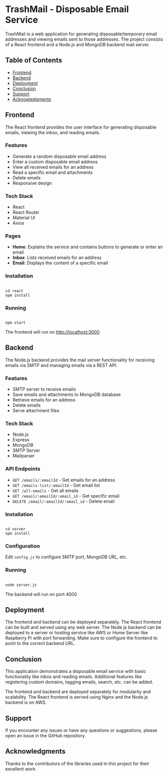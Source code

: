 # TrashMail - Disposable Email Service

TrashMail is a web application for generating disposable/temporary email addresses and viewing emails sent to those addresses. The project consists of a React frontend and a Node.js and MongoDB backend mail server.

## Table of Contents
- [Frontend](#frontend)
- [Backend](#backend)
- [Deployment](#deployment)
- [Conclusion](#conclusion)
- [Support](#support)
- [Acknowledgments](#acknowledgments)

## Frontend

The React frontend provides the user interface for generating disposable emails, viewing the inbox, and reading emails.

### Features
- Generate a random disposable email address
- Enter a custom disposable email address
- View all received emails for an address
- Read a specific email and attachments
- Delete emails
- Responsive design

### Tech Stack
- React
- React Router
- Material UI
- Axios

### Pages
- **Home**: Explains the service and contains buttons to generate or enter an email
- **Inbox**: Lists received emails for an address
- **Email**: Displays the content of a specific email

### Installation
```shell

cd react
npm install

```

### Running
```shell

npm start

```
The frontend will run on [http://localhost:3000](http://localhost:3000)

## Backend

The Node.js backend provides the mail server functionality for receiving emails via SMTP and managing emails via a REST API.

### Features
- SMTP server to receive emails
- Save emails and attachments to MongoDB database
- Retrieve emails for an address
- Delete emails
- Serve attachment files

### Tech Stack
- Node.js
- Express
- MongoDB
- SMTP Server
- Mailparser

### API Endpoints
- `GET /emails/:emailId` - Get emails for an address
- `GET /emails-list/:emailId` - Get email list
- `GET /all-emails` - Get all emails
- `GET /email/:emailId/:email_id` - Get specific email
- `DELETE /email/:emailId/:email_id` - Delete email

### Installation
```shell

cd server
npm install

```

### Configuration
Edit `config.js` to configure SMTP port, MongoDB URL, etc.

### Running
```shell

node server.js

```
The backend will run on port 4000

## Deployment

The frontend and backend can be deployed separately. The React frontend can be built and served using any web server. The Node.js backend can be deployed to a server or hosting service like AWS or Home Server like Raspberry Pi with port forwarding. Make sure to configure the frontend to point to the correct backend URL.

## Conclusion

This application demonstrates a disposable email service with basic functionality like inbox and reading emails. Additional features like registering custom domains, tagging emails, search, etc. can be added.

The frontend and backend are deployed separately for modularity and scalability. The React frontend is served using Nginx and the Node.js backend is on AWS.

## Support

If you encounter any issues or have any questions or suggestions, please open an issue in the GitHub repository.

## Acknowledgments

Thanks to the contributors of the libraries used in this project for their excellent work.
